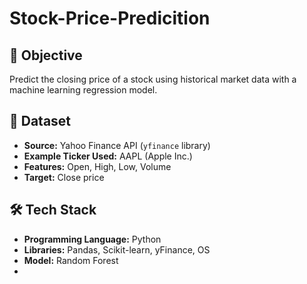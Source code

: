 # Stock-Price-Predicition
## 📌 Objective
Predict the closing price of a stock using historical market data with a machine learning regression model.

## 📂 Dataset
- **Source:** Yahoo Finance API (`yfinance` library)
- **Example Ticker Used:** AAPL (Apple Inc.)
- **Features:** Open, High, Low, Volume
- **Target:** Close price

## 🛠 Tech Stack
- **Programming Language:** Python
- **Libraries:** Pandas, Scikit-learn, yFinance, OS
- **Model:** Random Forest
- 


